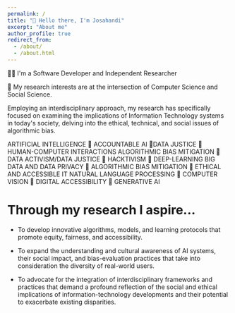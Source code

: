 ```yaml
---
permalink: /
title: "👋 Hello there, I'm Josahandi"
excerpt: "About me"
author_profile: true
redirect_from: 
  - /about/
  - /about.html
---
```


👩‍💻 I'm a Software Developer and Independent Researcher

🔬 My research interests are at the intersection of Computer Science and Social Science.  

Employing an interdisciplinary approach, my research has specifically focused on examining the implications of Information Technology systems in today's society, delving into the ethical, technical, and social issues of algorithmic bias.


ARTIFICIAL INTELLIGENCE 🔸 ACCOUNTABLE AI 🔸DATA JUSTICE 🔸 HUMAN-COMPUTER INTERACTIONS
ALGORITHMIC BIAS MITIGATION 🔸 DATA ACTIVISM/DATA JUSTICE 🔸 HACKTIVISM 🔸 DEEP-LEARNING
BIG DATA AND DATA PRIVACY 🔸 ALGORITHMIC BIAS MITIGATION 🔸 ETHICAL AND ACCESSIBLE IT
NATURAL LANGUAGE PROCESSING 🔸 COMPUTER VISION 🔸 DIGITAL ACCESSIBILITY 🔸 GENERATIVE AI



Through my research I aspire...
======
* To develop innovative algorithms, models, and learning protocols that promote equity, fairness, and accessibility. 


* To expand the understanding and cultural awareness of AI systems, their social impact, and bias-evaluation practices that take into consideration the diversity of real-world users.



* To advocate for the integration of interdisciplinary frameworks and practices that demand a profound reflection of the social and ethical implications of information-technology developments and their potential to exacerbate existing disparities.
